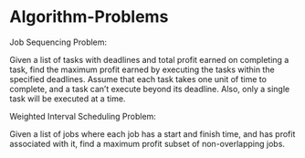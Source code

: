 # Algorithm-Problems
Job Sequencing Problem:

Given a list of tasks with deadlines and total profit earned on completing a task, find the maximum profit earned by executing the tasks within the specified deadlines. Assume that each task takes one unit of time to complete, and a task can’t execute beyond its deadline. Also, only a single task will be executed at a time.

Weighted Interval Scheduling Problem:

Given a list of jobs where each job has a start and finish time, and has profit associated with it, find a maximum profit subset of non-overlapping jobs.
